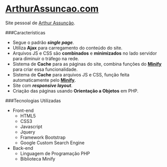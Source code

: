 [ArthurAssuncao.com](http://arthurassuncao.com)
===================

Site pessoal de [Arthur Assunção](http://arthurassuncao.com).

###Características
* Segue o padrão ***single page***.
* Utiliza **Ajax** para carregamento do conteúdo do site.
* Arquivos JS e CSS são **combinados** e **minimizados** no lado servidor para diminuir o tráfego na rede.
* Sistema de **Cache** para as páginas do site, combina funções do **[Minify](https://github.com/mrclay/minify)** para criar essa funcionalidade.
* Sistema de **Cache** para arquivos JS e CSS, função feita automaticamente pelo **[Minify](https://github.com/mrclay/minify)**.
* Site com ***responsive layout***.
* Criação das páginas usando **Orientação a Objetos** em PHP.

###Tecnologias Utilizadas
* Front-end
  * HTML5
  * CSS3
  * Javascript
  * Jquery
  * Framework Bootstrap
  * Google Custom Search Engine
* Back-end
  * Linguagem de Programação PHP
  * Biblioteca Minify
